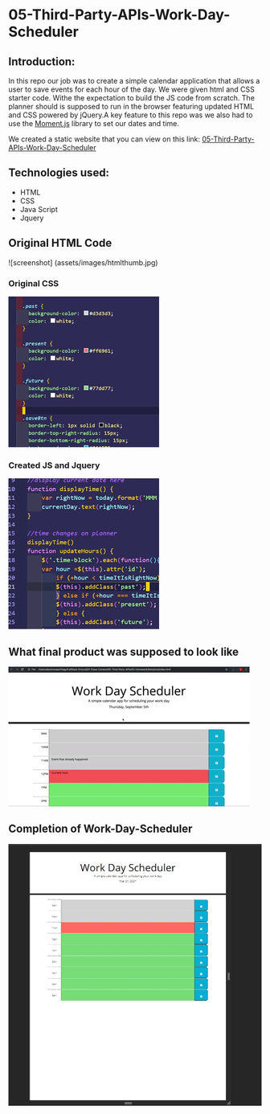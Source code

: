 # 05-Third-Party-APIs-Work-Day-Scheduler
## Introduction:
In this repo our job was to create a simple calendar application that allows a user to save events for each hour of the day. We were given html and CSS starter code. Withe the expectation to build the JS code from scratch. The planner should is supposed to run in the browser featuring updated HTML and CSS powered by jQuery.A key feature to this repo was we also had to use the [Moment.js](https://momentjs.com/) library to set our dates and time.


We created a static website that you can view on this link:
 [05-Third-Party-APIs-Work-Day-Scheduler](https://killjoyangel.github.io/05-Third-Party-APIs-Work-Day-Scheduler/)


## Technologies used:
* HTML
* CSS
* Java Script
* Jquery

## Original HTML  Code
![screenshot] (assets/images/htmlthumb.jpg)

### Original CSS
![screenshot](assets/images/cssthumb.jpg)

### Created JS and Jquery
![screenshot](assets/images/JSthumb.jpg)


## What final product was supposed to look like
![screenshot](assets/images/05-third-party-apis-homework-demo.gif)


## Completion of Work-Day-Scheduler
![screenshot](assets\images\itworks.jpg)


